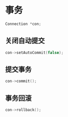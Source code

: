 # 事务

```c
Connection *con;
```
## 关闭自动提交
```c
con->setAutoCommit(false);
```

## 提交事务
```c
con->commit();
```

## 事务回滚
```c
con->rollback();
```
